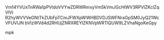 Vm14YVUxTnRWa1pPVldoVVYwZDRWRmxyVm5kVmJGcHlWV3RPVlZKclZqVlVi
R2hyWVVVeGNtTkZUbFpTCmJFWXpWWHBDVDJSWFNraGpSM0JyQ21WcVFUVlJN
bVIzWVd4d2RHUjZNRXREYlZKNVpWRTlQUW9LZVhaNgoKeGpy

mpk